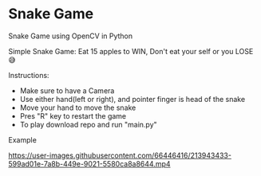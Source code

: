 # Snake Game
Snake Game using OpenCV in Python

Simple Snake Game: Eat 15 apples to WIN, Don't eat your self or you LOSE 😅

Instructions:
- Make sure to have a Camera
- Use either hand(left or right), and pointer finger is head of the snake
- Move your hand to move the snake
- Pres "R" key to restart the game
- To play download repo and run "main.py"

Example

https://user-images.githubusercontent.com/66446416/213943433-599ad01e-7a8b-449e-9021-5580ca8a8644.mp4

